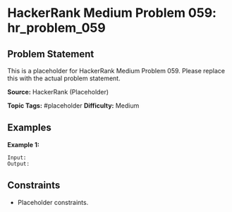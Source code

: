 # HackerRank Medium Problem 059: hr_problem_059

## Problem Statement

This is a placeholder for HackerRank Medium Problem 059.
Please replace this with the actual problem statement.

**Source:** HackerRank (Placeholder)

**Topic Tags:** #placeholder
**Difficulty:** Medium

## Examples

**Example 1:**

```
Input:
Output:
```

## Constraints

- Placeholder constraints.
